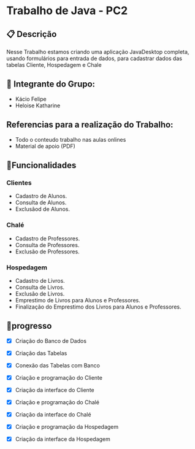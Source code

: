 # Trabalho de Java - PC2

## 📋 Descrição
Nesse Trabalho estamos criando uma aplicação JavaDesktop completa, usando formulários para entrada de dados, para cadastrar dados das tabelas Cliente, Hospedagem e Chale 

## 👥 Integrante do Grupo:
- Kácio Felipe
- Heloise Katharine

## Referencias para a realização do Trabalho:
- Todo o conteudo trabalho nas aulas onlines
-  Material de apoio (PDF)

##  🔧Funcionalidades

### Clientes
- Cadastro de Alunos.
- Consulta de Alunos.
- Exclusãod de Alunos.

### Chalé
- Cadastro de Professores.
- Consulta de Professores.
- Exclusão de Professores.

### Hospedagem
- Cadastro de Livros.
- Consulta de Livros.
- Exclusão de Livros.
- Emprestimo de Livros para Alunos e Professores.
- Finalização do Emprestimo dos Livros para Alunos e Professores.

## 📌progresso

-   [x] Criação do Banco de Dados
-   [x] Criação das Tabelas
-   [x] Conexão das Tabelas com Banco
-   [x] Criação e programação do Cliente
-   [x] Criação da interface do Cliente
-   [x] Criação e programação do Chalé
-   [x] Criação da interface do Chalé
-   [x] Criação e programação da Hospedagem
-   [x] Criação da interface da Hospedagem






 


